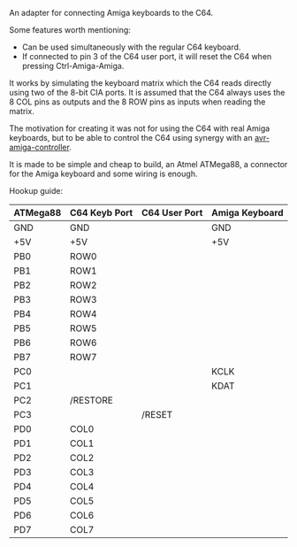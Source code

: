 An adapter for connecting Amiga keyboards to the C64.

Some features worth mentioning:
- Can be used simultaneously with the regular C64 keyboard.
- If connected to pin 3 of the C64 user port, it will reset the C64 when pressing Ctrl-Amiga-Amiga.

It works by simulating the keyboard matrix which the C64 reads directly using two of the 8-bit CIA ports. It is assumed that the C64 always uses the 8 COL pins as outputs and the 8 ROW pins as inputs when reading the matrix.

The motivation for creating it was not for using the C64 with real Amiga keyboards, but to be able to control the C64 using synergy with an [avr-amiga-controller](https://github.com/patrikaxelsson/avr-amiga-controller/tree/master/firmware).

It is made to be simple and cheap to build, an Atmel ATMega88, a connector for the Amiga keyboard and some wiring is enough.

Hookup guide:

| ATMega88      | C64 Keyb Port | C64 User Port | Amiga Keyboard |
| ------------- | ------------- | ------------- | -------------- |
| GND           | GND           |               | GND            |
| +5V           | +5V           |               | +5V            |
| PB0           | ROW0          |               |                |
| PB1           | ROW1          |               |                |
| PB2           | ROW2          |               |                |
| PB3           | ROW3          |               |                |
| PB4           | ROW4          |               |                |
| PB5           | ROW5          |               |                |
| PB6           | ROW6          |               |                |
| PB7           | ROW7          |               |                |
| PC0           |               |               | KCLK           |
| PC1           |               |               | KDAT           |
| PC2           | /RESTORE      |               |                |
| PC3           |               | /RESET        |                |
| PD0           | COL0          |               |                |
| PD1           | COL1          |               |                |
| PD2           | COL2          |               |                |
| PD3           | COL3          |               |                |
| PD4           | COL4          |               |                |
| PD5           | COL5          |               |                |
| PD6           | COL6          |               |                |
| PD7           | COL7          |               |                |
